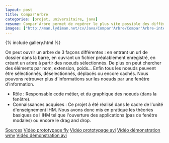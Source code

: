 ```yaml
---
layout: post
title: Compar'Arbre
categories: [projet, universitaire, java]
resume: Compar'Arbre permet de repérer le plus vite possible des différences sur des arbres.
images: ["http://man.lydiman.net/cv/Java/Compar'Arbre/Compar'Arbre-intersection.png"]
---
```

{% include gallery.html %}

On peut ouvrir un arbre de 3 façons différentes : en entrant un url de dossier dans la barre, en ouvrant un fichier préalablement enregistré, en créant un arbre à partir des noeuds sélectionnés. De plus on peut chercher des éléments par nom, extension, poids... Enfin tous les noeuds peuvent être sélectionnés, déselectionnés, déplacés ou encore cachés. Nous pouvons retrouver plus d'informations sur les noeuds par une fenêtre d'information.

* Rôle : Responsable code métier, et du graphique des noeuds (dans la fenêtre).
* Connaissances acquises : Ce projet à été réalisé dans le cadre de l'unité d'enseignement IHM. Nous avons donc mis en pratique les théories basiques de l'IHM tel que l'ouverture des applications (pas de fenêtre modales) ou encore le drag and drop.

<div class="container-link">
  <a href="http://man.lydiman.net/cv/Java/Compar'Arbre/Compar'Arbre.zip" target="_blank">Sources</a>
  <a href="http://man.lydiman.net/cv/Java/Compar'Arbre/compar'Arbre-previewPapier.flv" target="_blank">Vidéo prototypage flv</a>
  <a href="http://man.lydiman.net/cv/Java/Compar'Arbre/compar'Arbre-previewPapier.avi" target="_blank">Vidéo prototypage avi</a>
  <a href="http://man.lydiman.net/cv/Java/Compar'Arbre/Compar'arbre.wmv" target="_blank">Vidéo démonstration wmv</a>
  <a href="http://man.lydiman.net/cv/Java/Compar'Arbre/Compar'arbre.avi" target="_blank">Vidéo démonstration avi</a>
</div>